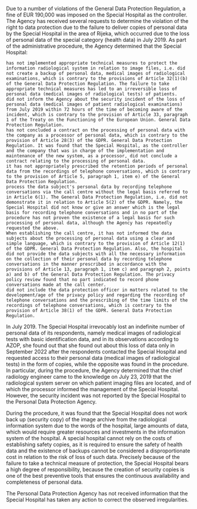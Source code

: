 Due to a number of violations of the General Data Protection Regulation, a fine of EUR 190,000 was imposed on the Special Hospital as the controller. The Agency has received several requests to determine the violation of the right to data protection due to the failure to deliver copies of personal data by the Special Hospital in the area of Rijeka, which occurred due to the loss of personal data of the special category (health data) in July 2019. As part of the administrative procedure, the Agency determined that the Special Hospital:

    has not implemented appropriate technical measures to protect the information radiological system in relation to image files, i.e. did not create a backup of personal data, medical images of radiological examinations, which is contrary to the provisions of Article 32(1)(b) of the General Data Protection Regulation. The failure to take appropriate technical measures has led to an irreversible loss of personal data (medical images of radiological tests) of patients.
    did not inform the Agency about the security incident of the loss of personal data (medical images of patient radiological examinations) from July 2019 within 72 hours of the time of becoming aware of the incident, which is contrary to the provision of Article 33, paragraph 1 of the Treaty on the Functioning of the European Union. General Data Protection Regulation.
    has not concluded a contract on the processing of personal data with the company as a processor of personal data, which is contrary to the provision of Article 28(3) of the GDPR. General Data Protection Regulation. It was found that the Special Hospital, as the controller and the company that was in charge of the implementation and maintenance of the new system, as a processor, did not conclude a contract relating to the processing of personal data.
    it has not appropriately prescribed the retention periods of personal data from the recordings of telephone conversations, which is contrary to the provision of Article 5, paragraph 1, item e) of the General Data Protection Regulation.
    process the data subject's personal data by recording telephone conversations via the call centre without the legal basis referred to in Article 6(1). The General Data Protection Regulation, i.e. did not demonstrate it in relation to Article 5(2) of the GDPR. Namely, the Special Hospital did not know or give an answer which is the legal basis for recording telephone conversations and in no part of the procedure has not proven the existence of a legal basis for such processing of personal data, although the Agency has repeatedly requested the above.
    When establishing the call centre, it has not informed the data subjects about the processing of personal data using a clear and simple language, which is contrary to the provision of Article 12(1) of the GDPR. General Data Protection Regulation. Also, the hospital did not provide the data subjects with all the necessary information on the collection of their personal data by recording telephone conversations in the manner prescribed in accordance with the provisions of Article 13, paragraph 1, item c) and paragraph 2, points a) and b) of the General Data Protection Regulation. The privacy policy review found that no part indicated to record phone conversations made at the call center.
    did not include the data protection officer in matters related to the development/age of the privacy policy and regarding the recording of telephone conversations and the prescribing of the time limits of the recordings of telephone conversations, which is contrary to the provision of Article 38(1) of the GDPR. General Data Protection Regulation.

In July 2019. The Special Hospital irrevocably lost an indefinite number of personal data of its respondents, namely medical images of radiological tests with basic identification data, and in its observations according to AZOP, she found out that she found out about this loss of data only in September 2022 after the respondents contacted the Special Hospital and requested access to their personal data (medical images of radiological tests) in the form of copies, while the opposite was found in the procedure. In particular, during the procedure, the Agency determined that the chief radiology engineer came to the knowledge on July 23, 2019 that the radiological system server on which patient imaging files are located, and of which the processor informed the management of the Special Hospital. However, the security incident was not reported by the Special Hospital to the Personal Data Protection Agency.

During the procedure, it was found that the Special Hospital does not work back up (security copy) of the image archive from the radiological information system due to the words of the hospital, large amounts of data, which would require greater resources and investments in the information system of the hospital. A special hospital cannot rely on the costs of establishing safety copies, as it is required to ensure the safety of health data and the existence of backups cannot be considered a disproportionate cost in relation to the risk of loss of such data. Precisely because of the failure to take a technical measure of protection, the Special Hospital bears a high degree of responsibility, because the creation of security copies is one of the best preventive tools that ensures the continuous availability and completeness of personal data.

The Personal Data Protection Agency has not received information that the Special Hospital has taken any action to correct the observed irregularities.
